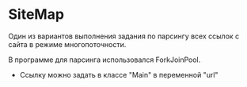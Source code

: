 # SiteMap
Один из вариантов выполнения задания по парсингу всех ссылок с сайта в режиме многопоточности.

В программе для парсинга использовался ForkJoinPool.

- Ссылку можно задать в классе "Main" в переменной "url"
